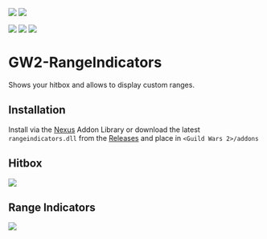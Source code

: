 [![](https://discordapp.com/api/guilds/410828272679518241/widget.png?style=banner2)](https://discord.gg/Mvk7W7gjE4)
[![](https://raidcore.gg/Resources/Images/Patreon.png)](https://www.patreon.com/bePatron?u=46163080)

![](https://img.shields.io/github/license/RaidcoreGG/GW2-RangeIndicators?style=for-the-badge&labelColor=%23131519&color=%230F79AA)
![](https://img.shields.io/github/v/release/RaidcoreGG/GW2-RangeIndicators?style=for-the-badge&labelColor=%23131519&color=%230F79AA)
![](https://img.shields.io/github/downloads/RaidcoreGG/GW2-RangeIndicators/total?style=for-the-badge&labelColor=%23131519&color=%230F79AA)

# GW2-RangeIndicators
Shows your hitbox and allows to display custom ranges.

## Installation
Install via the [Nexus](https://raidcore.gg/Nexus) Addon Library or download the latest `rangeindicators.dll` from the [Releases](https://github.com/RaidcoreGG/GW2-RangeIndicators/releases) and place in `<Guild Wars 2>/addons`

## Hitbox
![](https://i.imgur.com/1lD8Q31.png)

## Range Indicators
![](https://i.imgur.com/1Cutm9H.png)